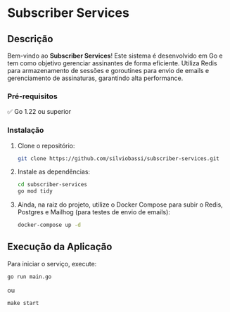 # Subscriber Services

## Descrição

Bem-vindo ao **Subscriber Services**! Este sistema é desenvolvido em Go e tem como objetivo gerenciar assinantes de forma eficiente. Utiliza Redis para armazenamento de sessões e goroutines para envio de emails e gerenciamento de assinaturas, garantindo alta performance.

### Pré-requisitos

✅ Go 1.22 ou superior

### Instalação

1. Clone o repositório:
    ```sh
    git clone https://github.com/silviobassi/subscriber-services.git
    ```

2. Instale as dependências:
    ```sh
    cd subscriber-services
    go mod tidy
    ```

3. Ainda, na raiz do projeto, utilize o Docker Compose para subir o Redis, Postgres e Mailhog (para testes de envio de emails):
    ```sh
    docker-compose up -d
    ```

## Execução da Aplicação

Para iniciar o serviço, execute:
```sh
go run main.go
```
ou
```
make start
```

